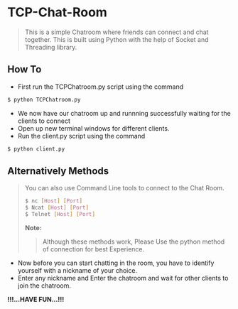 # TCP-Chat-Room

> This is a simple Chatroom where friends can connect and chat together.
> This is built using Python with the help of Socket and Threading library.

## How To
 - First run the TCPChatroom.py script using the command
 
 ```python
 $ python TCPChatroom.py
 ```
 
 - We now have our chatroom up and runnning successfully waiting for the clients to connect
 - Open up new terminal windows for different clients.
 - Run the client.py script using the command
 
 ```python
 $ python client.py
 ```

 ## Alternatively Methods
> You can also use Command Line tools to connect to the Chat Room.
> 
> ```bash
> $ nc [Host] [Port]
> $ Ncat [Host] [Port]
> $ Telnet [Host] [Port]
> ```
> **Note:**
>> Although these methods work, Please Use the python method of connection for best Experience.


 - Now before you can start chatting in the room, you have to identify yourself with a nickname of your choice. 
 - Enter any nickname and Enter the chatroom and wait for other clients to join the chatroom.

  **!!!...HAVE FUN...!!!**

 
